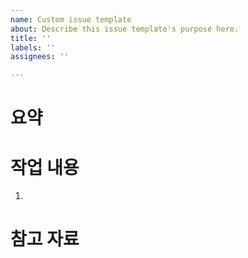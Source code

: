 ```yaml
---
name: Custom issue template
about: Describe this issue template's purpose here.
title: ''
labels: ''
assignees: ''

---
```


# 요약


# 작업 내용
1. 

# 참고 자료
